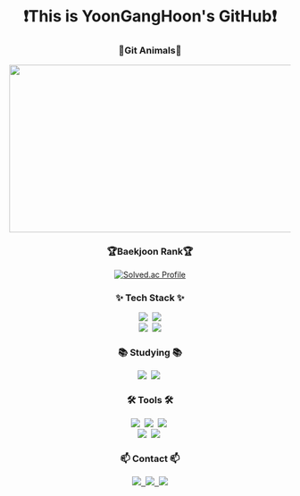 <h1 align="center">❗️This is YoonGangHoon's GitHub❗️</h1>

<h3 align="center">🐾Git Animals🐾</h3>
<div align="center">
<a href="https://github.com/devxb/gitanimals">
<img
  src="https://render.gitanimals.org/farms/YoonGangHoon"
  width="900"
  height="300"
/>
</a>
</div>

<h3 align="center">🏆Baekjoon Rank🏆</h3>
<p align="center">
  <a href="https://solved.ac/yghun021007/">
    <img src="http://mazassumnida.wtf/api/v2/generate_badge?boj=yghun021007" alt="Solved.ac Profile">
  </a>
</p>

<h3 align="center">✨ Tech Stack ✨</h3>
<div align="center">
  <img src="https://img.shields.io/badge/python-3776AB?style=for-the-badge&logo=python&logoColor=white"/>&nbsp
  <img src="https://img.shields.io/badge/flask-000000?style=for-the-badge&logo=flask&logoColor=white"/>
</div>
<div align="center">
  <img src="https://img.shields.io/badge/openjdk-000000?style=for-the-badge&logo=openjdk&logoColor=white"/>&nbsp
  <img src="https://img.shields.io/badge/spring-6DB33F?style=for-the-badge&logo=spring&logoColor=white"/>
</div>

<h3 align="center">📚 Studying 📚</h3>
<div align="center">
  <img src="https://img.shields.io/badge/docker-2496ED.svg?style=for-the-badge&logo=typescript&logoColor=white" />&nbsp
  <img src="https://img.shields.io/badge/amazon%20web%20services-232F3E?style=for-the-badge&logo=react%20query&logoColor=white" />&nbsp
</div>

<h3 align="center">🛠 Tools 🛠</h3>
<div align="center">
  <img src="https://img.shields.io/badge/git-F05033.svg?style=for-the-badge&logo=git&logoColor=white" />&nbsp
  <img src="https://img.shields.io/badge/github-181717.svg?style=for-the-badge&logo=github&logoColor=white" />&nbsp
  <img src="https://img.shields.io/badge/Notion-F3F3F3.svg?style=for-the-badge&logo=notion&logoColor=black" />&nbsp
</div>
<div align="center">
  <img src="https://img.shields.io/badge/VSCode-2C2C32.svg?style=for-the-badge&logo=visual-studio-code&logoColor=white" />&nbsp
  <img src="https://img.shields.io/badge/intellijidea-000000.svg?style=for-the-badge&logo=intellijidea&logoColor=whtie" />&nbsp
</div>

<h3 align="center">📫 Contact 📫</h3>
<div align="center">
  <a href="https://velog.io/@yghun021007">
    <img src="https://img.shields.io/badge/Velog-1EBC8F?style=for-the-badge&logo=velog&logoColor=white" />&nbsp
  </a>
  <a href="mailto:yghun021007@knu.ac.kr">
    <img
      src="https://img.shields.io/badge/yghun021007@knu.ac.kr-D14836?style=for-the-badge&logo=gmail&logoColor=white"/>&nbsp
  </a>
  <a href="https://www.instagram.com/hooo_n11.1/">
    <img 
      src="http://img.shields.io/badge/Instagram-FF0069?style=for-the-badge&logo=Instagram&link=https://instagram.com/hooo_n11.1/"/>
  </a>
</div>
